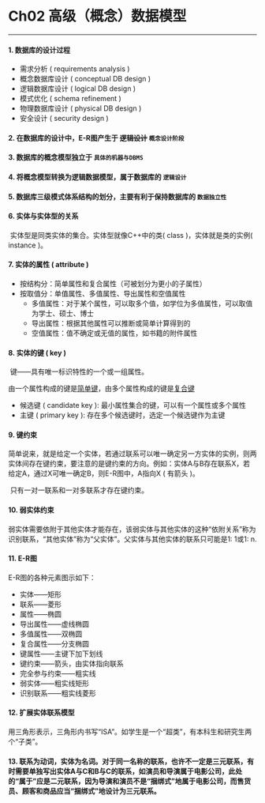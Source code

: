 # Ch02 高级（概念）数据模型

---

#### 1. 数据库的设计过程

+ 需求分析 ( requirements analysis )
+ 概念数据库设计 ( conceptual DB design )
+ 逻辑数据库设计 ( logical DB design )
+ 模式优化 ( schema refinement )
+ 物理数据库设计 ( physical DB design )
+ 安全设计 ( security design )

#### 2. 在数据库的设计中，E-R图产生于 ~~逻辑设计~~  `概念设计阶段`

#### 3. 数据库的概念模型独立于 `具体的机器与DBMS`

#### 4. 将概念模型转换为逻辑数据模型，属于数据库的 `逻辑设计`

#### 5. 数据库三级模式体系结构的划分，主要有利于保持数据库的 `数据独立性`

#### 6. 实体与实体型的关系

​		实体型是同类实体的集合。实体型就像C++中的类( class )，实体就是类的实例( instance )。

#### 7. 实体的属性 ( attribute )

- 按结构分：简单属性和复合属性（可被划分为更小的子属性）
- 按取值分：单值属性、多值属性、导出属性和空值属性
  - 多值属性：对于某个属性，可以取多个值，如学位为多值属性，可以取值为学士、硕士、博士
  - 导出属性：根据其他属性可以推断或简单计算得到的
  - 空值属性：值不确定或无值的属性，如书籍的附件属性

#### 8. 实体的键 ( key )

​	键——具有唯一标识特性的一个或一组属性。

​	由一个属性构成的键是<u>简单键</u>，由多个属性构成的键是<u>复合键</u>

- 候选键 ( candidate key ): 最小属性集合的键，可以有一个属性或多个属性
- 主键 ( primary key ): 存在多个候选键时，选定一个候选键作为主键

#### 9. 键约束

​		简单说来，就是给定一个实体，若通过联系可以唯一确定另一方实体的实例，则两实体间存在键约束，要注意的是键约束的方向。例如：实体A与B存在联系X，若给定A，通过X可唯一确定B，则E-R图中，A指向X ( 有箭头 )。

​		只有一对一联系和一对多联系才存在键约束。

#### 10. 弱实体约束

​		弱实体需要依附于其他实体才能存在，该弱实体与其他实体的这种“依附关系”称为识别联系，“其他实体”称为“父实体”。父实体与其他实体的联系只可能是1: 1或1: n.

#### 11. E-R图

  E-R图的各种元素图示如下：
  - 实体——矩形
  - 联系——菱形
  - 属性——椭圆
  - 导出属性——虚线椭圆
  - 多值属性——双椭圆
  - 复合属性——分支椭圆
  - 键属性——主键下加下划线
  - 键约束——箭头，由实体指向联系
  - 完全参与约束——粗实线
  - 弱实体——粗实线矩形
  - 识别联系——粗实线菱形

#### 12. 扩展实体联系模型

​		用三角形表示，三角形内书写“ISA”。如学生是一个“超类”，有本科生和研究生两个“子类”。

#### 13. 联系为动词，实体为名词。对于同一名称的联系，也许不一定是三元联系，有时需要单独写出实体A与C和B与C的联系，如演员和导演属于电影公司，此处的“属于”应是二元联系，因为导演和演员不是“捆绑式”地属于电影公司，而售货员、顾客和商品应当“捆绑式”地设计为三元联系。



